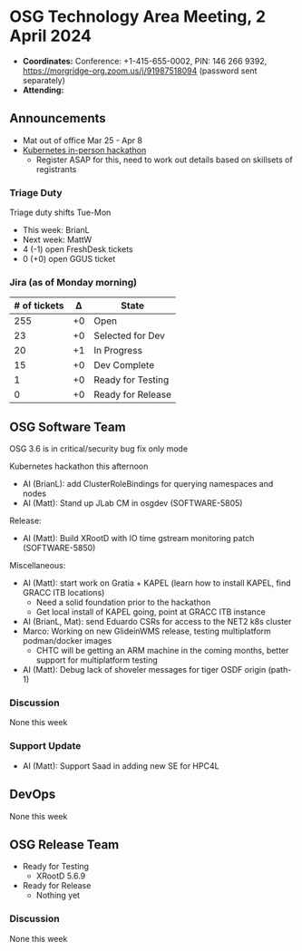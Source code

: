 # OSG Technology Area Meeting, 2 April 2024

-   **Coordinates:** Conference: +1-415-655-0002, PIN: 146 266 9392,
    <https://morgridge-org.zoom.us/j/91987518094> (password sent separately)
-   **Attending:** 

## Announcements

-  Mat out of office Mar 25 - Apr 8
-  [Kubernetes in-person hackathon](https://indico.cern.ch/event/1384683/)
   -   Register ASAP for this, need to work out details based on skillsets of registrants


### Triage Duty

Triage duty shifts Tue-Mon

-   This week: BrianL
-   Next week: MattW
-   4 (-1) open FreshDesk tickets
-   0 (+0) open GGUS ticket

### Jira (as of Monday morning)

| # of tickets | &Delta; | State             |
|--------------|---------|-------------------|
| 255          | +0      | Open              |
| 23           | +0      | Selected for Dev  |
| 20           | +1      | In Progress       |
| 15           | +0      | Dev Complete      |
| 1            | +0      | Ready for Testing |
| 0            | +0      | Ready for Release |

## OSG Software Team

OSG 3.6 is in critical/security bug fix only mode

Kubernetes hackathon this afternoon
-   AI (BrianL): add ClusterRoleBindings for querying namespaces and nodes
-   AI (Matt): Stand up JLab CM in osgdev (SOFTWARE-5805)

Release:
-   AI (Matt): Build XRootD with IO time gstream monitoring patch (SOFTWARE-5850)

Miscellaneous:
-   AI (Matt): start work on Gratia + KAPEL (learn how to install KAPEL, find GRACC ITB locations)
    -   Need a solid foundation prior to the hackathon
    -   Get local install of KAPEL going, point at GRACC ITB instance
-   AI (BrianL, Mat): send Eduardo CSRs for access to the NET2 k8s cluster
-   Marco: Working on new GlideinWMS release, testing multiplatform podman/docker images
    -   CHTC will be getting an ARM machine in the coming months, better support for multiplatform testing
-   AI (Matt): Debug lack of shoveler messages for tiger OSDF origin (path-1)
### Discussion

None this week

### Support Update

-   AI (Matt): Support Saad in adding new SE for HPC4L

## DevOps

None this week

## OSG Release Team

-   Ready for Testing
    -   XRootD 5.6.9
-   Ready for Release
    -   Nothing yet

### Discussion

None this week
